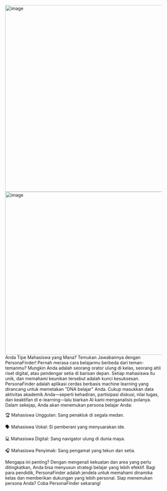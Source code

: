 <img width="1366" height="599" alt="image" src="https://github.com/user-attachments/assets/22ef2259-3c64-4ee7-921f-366a9bf48c23" />
<img width="1364" height="523" alt="image" src="https://github.com/user-attachments/assets/09f22c26-406a-44b3-bccb-acfc65785bf4" />
Anda Tipe Mahasiswa yang Mana? Temukan Jawabannya dengan PersonaFinder!
Pernah merasa cara belajarmu berbeda dari teman-temanmu? Mungkin Anda adalah seorang orator ulung di kelas, seorang ahli riset digital, atau pendengar setia di barisan depan. Setiap mahasiswa itu unik, dan memahami keunikan tersebut adalah kunci kesuksesan.
PersonaFinder adalah aplikasi cerdas berbasis machine learning yang dirancang untuk memetakan "DNA belajar" Anda. Cukup masukkan data aktivitas akademik Anda—seperti kehadiran, partisipasi diskusi, nilai tugas, dan keaktifan di e-learning—lalu biarkan AI kami menganalisis polanya.
Dalam sekejap, Anda akan menemukan persona belajar Anda:

🏆 Mahasiswa Unggulan: Sang penakluk di segala medan.

🗣️ Mahasiswa Vokal: Si pemberani yang menyuarakan ide.

💻 Mahasiswa Digital: Sang navigator ulung di dunia maya.

🎧 Mahasiswa Penyimak: Sang pengamat yang tekun dan setia.

Mengapa ini penting? Dengan mengenali kekuatan dan area yang perlu ditingkatkan, Anda bisa menyusun strategi belajar yang lebih efektif. Bagi para pendidik, PersonaFinder adalah jendela untuk memahami dinamika kelas dan memberikan dukungan yang lebih personal.
Siap menemukan persona Anda? Coba PersonaFinder sekarang!
